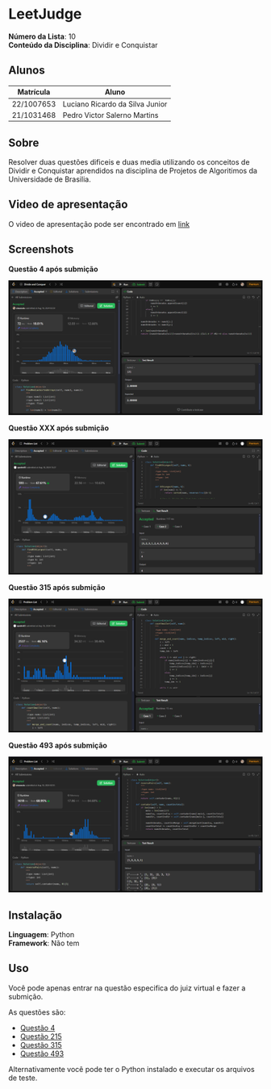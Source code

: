 # LeetJudge

**Número da Lista**: 10<br>
**Conteúdo da Disciplina**: Dividir e Conquistar<br>

## Alunos
| Matrícula  | Aluno                           |
| ---------- | ------------------------------- |
| 22/1007653 | Luciano Ricardo da Silva Junior |
| 21/1031468 | Pedro Victor Salerno Martins    |

## Sobre 
Resolver duas questões dificeis e duas media utilizando os conceitos de Dividir e Conquistar aprendidos na disciplina de Projetos de Algoritimos da Universidade de Brasilia.

## Video de apresentação
O video de apresentação pode ser encontrado em [link]()

## Screenshots

**Questão 4 após submição**

![img4](assets/img4.png)

**Questão XXX após submição**

![img215](assets/img215.png)

**Questão 315 após submição**

![img315](assets/img315.png)

**Questão 493 após submição**

![img493](assets/img493.png)


## Instalação

**Linguagem**: Python<br>
**Framework**: Não tem<br>

## Uso

Você pode apenas entrar na questão especifica do juiz virtual e fazer a submição.

As questões são:

- [Questão 4](https://leetcode.com/problems/median-of-two-sorted-arrays/description/)
- [Questão 215](https://leetcode.com/problems/kth-largest-element-in-an-array/)
- [Questão 315](https://leetcode.com/problems/count-of-smaller-numbers-after-self/description/)
- [Questão 493](https://leetcode.com/problems/reverse-pairs/description/)

Alternativamente você pode ter o Python instalado e executar os arquivos de teste.
